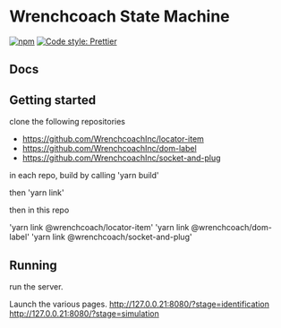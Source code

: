 # Wrenchcoach State Machine


[![npm](https://img.shields.io/npm/v/@zeainc/zea-engine?style=flat-square)](https://www.npmjs.com/package/@zeainc/zea-engine)
[![Code style: Prettier](https://img.shields.io/badge/code_style-prettier-ff69b4.svg?style=flat-square)](https://github.com/prettier/prettier)

## Docs


## Getting started

clone the following repositories

 * https://github.com/WrenchcoachInc/locator-item
 * https://github.com/WrenchcoachInc/dom-label
 * https://github.com/WrenchcoachInc/socket-and-plug

 in each repo, build by calling 'yarn build'

 then 'yarn link'

 then in this repo

 'yarn link @wrenchcoach/locator-item'
 'yarn link @wrenchcoach/dom-label'
 'yarn link @wrenchcoach/socket-and-plug'

 
## Running

run the server. 

Launch the various pages.
http://127.0.0.21:8080/?stage=identification
http://127.0.0.21:8080/?stage=simulation


